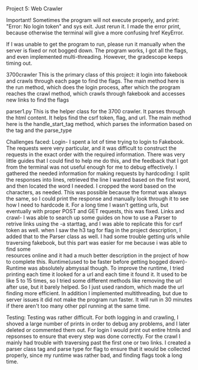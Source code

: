 Project 5: Web Crawler

Important! Sometimes the program will not execute properly, and print: "Error: No login token" and sys exit. Just rerun it.
I made the error print, because otherwise the terminal will give a more confusing href KeyError.

If I was unable to get the program to run, please run it manually when the server is fixed or not bogged down. The program works,
I got all the flags, and even implemented multi-threading. However, the gradescope keeps timing out.

3700crawler
This is the primary class of this project: it login into fakebook and crawls through each page to find the flags. The main method 
here is the run method, which does the login process, after which the program reaches the crawl method, which crawls through 
fakebook and accesses new links to find the flags

parser1.py
This is the helper class for the 3700 crawler. It parses through the html content. It helps find the csrf token, flag, and url.
The main method here is the handle_start_tag method, which parses the information based on the tag and the parse_type

Challenges faced:
Login-
I spent a lot of time trying to login to Fakebook. The requests were very particular, and it was difficult to construct the
requests in the exact order with the required information. There was very little guides that I could find to help me do this,
and the feedback that I got from the terminal was not useful enough for me to debug effectively. I gathered the needed 
information for making requests by hardcoding: I split the responses into lines, retrieved the line I wanted based on the first 
word, and then located the word I needed. I cropped the word based on the characters, as needed. This was possible because the 
format was always the same, so I could print the response and manually look through it to see how I need to hardcode it. For a 
long time I wasn't getting urls, but eventually with proper POST and GET requests, this was fixed. 
Links and crawl-
I was able to search up some guides on how to use a Parser to retrive links using the -a starttag, and I was able to replicate 
this for csrf token as well. when I saw the h3 tag for flag in the project description, I added that to the Parser class as well.
I had some trouble getting urls while traversing fakebook, but this part was easier for me because i was able to find some  
resources online and it had a much better description in the project of how to complete this. 
Runtime(used to be faster before getting bogged down)-
Runtime was absolutely abmyssal though. To improve the runtime, I tried printing each time it looked for a url and each time it 
found it. It used to be like 5 to 15 times, so I tried some different methods like removing the url after use, but it barely 
helped. So I just used random, which made the url finding more efficient. In addition I implemented multithreading, but due to server issues it did not make the program run faster. It will run in 30 minutes if there aren't too many other ppl running at the same time.

Testing:
Testing was rather difficult. For both logging in and crawling, I shoved a large number of prints in order to debug any problems, and I later deleted or commented them out. For login I would print out entire htmls and repsonses to ensure that every step was done correctly. For the crawl I mainly had trouble with traversing past the first one or two links. I created a parser class tag and parse type for flag to ensure that it would be collected properly, since my runtime was rather bad, and finding flags took a long time. 
